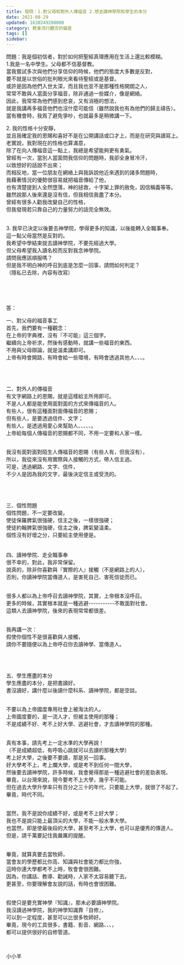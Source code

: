```yaml
---
title: 發問：1.對父母和對外人傳福音 2.想去讀神學院和學生的本分
date: 2021-08-29
updated: 1630249200000
category: 教會流行觀念的偏差
tags: []
sidebar: 
---
```


<p>問題：我是個初信者，對於如何把聖經真理應用在生活上還比較模糊。<br/>
1.我是一名中學生。父母都不信基督教。<br/>
當我嘗試多次與他們分享信仰的時候，他們的態度大多數是反對，<br/>
要不就是以世俗的批判眼光來看待聖經或是基督。<br/>
或許是因為他們入世太深，而且我也並不是那種性格開朗之人，<br/>
常常不敢與人當面分享福音，除非通過一些媒介，像是網絡。<br/>
因此，我常常為他們感到悲哀，又有消極的想法，<br/>
就是我講再多福音他們也沒什麼可能信（雖然說我也有為他們的歸主禱告）。<br/>
當有機會時，我爲了避免爭吵，也就最多是稍微講一下。</p>
<p>2. 我的性格十分安靜，<br/>
並且我確定我的恩賜和喜好不是在公開講話或口才上，而是在研究與讀寫上。<br/>
老實說，我對現在的性格也算滿意，<br/>
除了在向人傳福音這一點上，我總是希望能夠更有勇氣。<br/>
曾經有一次，當別人當面問我信仰的問題時，我卻全身冒冷汗，<br/>
以致想好的話說不出來；<br/>
而相反地，當一位朋友在網絡上與我訴說他近來遇到的諸多問題時，<br/>
我藉著情況的優勢很容易就把福音傳給了他，<br/>
也有清楚提到人全然墮落，神的拯救，十字架上罪的赦免，因信稱義等等。<br/>
雖然說那人後來還是沒有信，但我相信我盡了本分。<br/>
曾經有很多人勸我改變自己的性格，<br/>
但我發現若只靠自己的力量努力的話完全無效。</p>
<p><br/>
3. 我早已決定以後要去神學院，學得更多的知識，以後能轉入全職事奉。<br/>
這一點父母當然是反對的。<br/>
我希望中學結束就去讀神學院，不要先經過大學。<br/>
但父母希望我入讀名校而反對我念神學院。<br/>
請問我應該順服嗎？<br/>
但是我不明白神的呼召到底是怎麼一回事，請問如何判定？<br/>
（隱私已去除，內容有改寫）</p>
<p> </p>
<p> </p>
<p>答：</p>
<p>一、對父母的福音事工<br/>
首先，我們要有一種觀念：<br/>
在上帝的字典裡，沒有『不可能』這三個字。<br/>
繼續向上帝祈求，然後有感動時，就講一些福音的東西。<br/>
不用與父母辯論，就是溫柔講即可。<br/>
上帝有時會開路，有時會給一些環境，有時會透過其他人、、、。<br/>
 <br/>
 </p>
<p><br/>
二、對外人的傳福音<br/>
有文字網路上的恩賜，就是這樣給主所用即可。<br/>
不是人人都是能使用面對面的方式來傳福音的人。<br/>
有些人，很有這種面對面傳福音的恩賜；<br/>
但有些人，是要透過信件、文字；<br/>
有些人，是透過用愛心來幫助人、、、、、。<br/>
上帝給每個人傳福音的恩賜都不同，不用一定要和人家一樣。<br/>
 </p>
<p>我沒有面對面對陌生人傳福音的恩賜（有些人有，但我沒有），<br/>
所以，我從來沒有用實際與人接觸的方式，帶人信主過。<br/>
可是，透過網路、文字、信件，<br/>
不少人是因為我的文字，最後決定信主或受洗的。<br/>
 <br/>
 <br/>
 </p>
<p>三、個性問題<br/>
個性問題，不一定要改變。<br/>
使徒保羅脾氣很強硬，信主之後，一樣很強硬；<br/>
使徒約翰脾氣很強硬，信主之後，脾氣變溫柔。<br/>
個性沒有好壞之分，只要給主使用便是。<br/>
 <br/>
 <br/>
四、讀神學院、走全職事奉<br/>
很不幸的，對此，我非常保留。<br/>
說真的，除非你喜歡與『實際的人』接觸（不是網路上的人），<br/>
否則，你讀神學院當傳道人，是害死自己、害死信徒而已。<br/>
 </p>
<p>很多人都以為上帝呼召去讀神學院，其實，上帝根本沒呼召。<br/>
更多的時候，其實根本就是一種逃避-----------不敢面對社會。<br/>
這類人去讀神學院，後來的表現常常都很差。<br/>
 </p>
<p>我再講一次：<br/>
假使你個性不是很喜歡與人接觸，<br/>
請你不要隨便以為上帝呼召你去讀神學、當傳道人。<br/>
 <br/>
 </p>
<p><br/>
五、學生應盡的本分<br/>
學生應盡的本分，是把書讀好。<br/>
書沒讀好，講什麼以後讀什麼科系、讀神學院，都是空談。</p>
<p><br/>
不要以為上帝國度專用社會上被淘汰的人。<br/>
上帝國度要的，是一流人才，但被主使用的那種；<br/>
不是成績不好、考不上好大學、逃避社會，才去讀神學院的那種。</p>
<p><br/>
真有本事，請先考上一定水準的大學再說！<br/>
（不是成績超低，有呼吸心跳就可以去讀的那種大學）<br/>
考上好大學，之後要不要讀，那是另一回事。<br/>
好大學考不上，考上爛大學，或是考不到任何一間大學，<br/>
然後要去讀神學院，許多時候，我會覺得那是一種逃避社會的差勁表現。<br/>
畢竟，以台灣來說，現今要考不上大學，幾乎不可能。<br/>
但在過去大學升學率只有百分之三十的年代，只要能上大學，就很了不起了。<br/>
畢竟，時代不同。<br/>
 </p>
<p>當然，我不是說你成績不好，或是考不上好大學；<br/>
我也不是說只能上最頂尖的大學，不能一般水準大學。<br/>
也當然，即是使最後段的大學，甚至考不上大學，也可以是優秀的傳道人。<br/>
但是，請千萬要記住我嚴厲的提醒。</p>
<p><br/>
畢竟，就算真要去當牧師，<br/>
當會友的學歷都比你高、知識與社會能力都比你強，<br/>
這時你連大學都考不上時，牧會會很困難。<br/>
因為，你講話、教導、勸誡時，人家不太容易聽下去。<br/>
更甚至，你要理解會友說的話，有時也會很困難。</p>
<p><br/>
假使只是要充實神學『知識』，那未必要讀神學院。<br/>
我沒讀過神學院，我的神學知識靠『自修』，<br/>
可以到一定程度，甚至可以比很多牧師好。<br/>
畢竟，現今的工具很多，書籍、影音、網路、、、，<br/>
都可以提供很好的自修管道。</p>
<p> </p>
<p>小小羊</p>
<p> </p>
